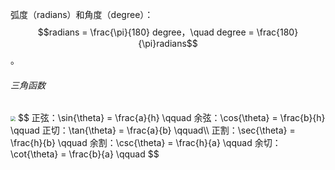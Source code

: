 弧度（radians）和角度（degree）：$$radians = \frac{\pi}{180} degree，\quad degree = \frac{180}{\pi}radians$$。

###### 三角函数

<img src="./../../999.Asset/Trigonometry_triangle_sim.png" style="zoom:50%;" />
$$
正弦：\sin{\theta} = \frac{a}{h} \qquad
余弦：\cos{\theta} = \frac{b}{h} \qquad
正切：\tan{\theta} = \frac{a}{b} \qquad\\
正割：\sec{\theta} = \frac{h}{b} \qquad 
余割：\csc{\theta} = \frac{h}{a} \qquad
余切：\cot{\theta} = \frac{b}{a} \qquad
$$
​	